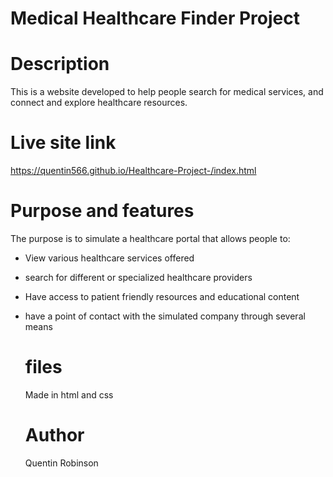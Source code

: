 # Medical Healthcare Finder Project

# Description
This is a website developed to help people search for medical services, and connect and explore healthcare resources.

# Live site link
https://quentin566.github.io/Healthcare-Project-/index.html

# Purpose and features
The purpose is to simulate a healthcare portal that allows people to:
- View various healthcare services offered
- search for different or specialized healthcare providers
- Have access to patient friendly resources and educational content
- have a point of contact with the simulated company through several means


  # files
  Made in html and css

  # Author
  Quentin Robinson
